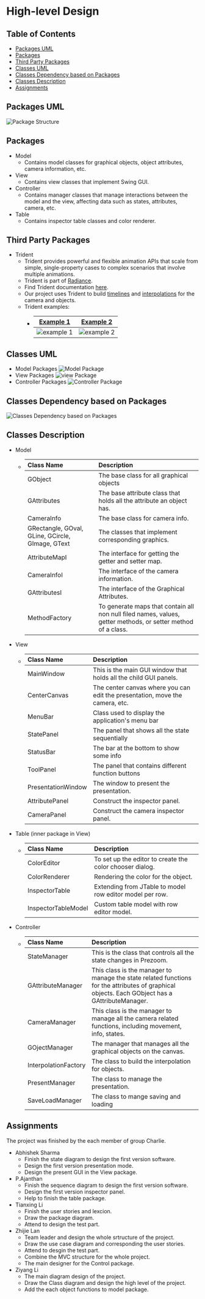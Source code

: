 # High-level Design

## Table of Contents
  - [Packages UML](#packages-uml)
  - [Packages](#packages)
  - [Third Party Packages](#third-party-packages)
  - [Classes UML](#classes-uml)
  - [Classes Dependency based on Packages](#classes-dependency-based-on-packages)
  - [Classes Description](#classes-description)
  - [Assignments](#assign)

## Packages UML
![Package Structure](res/Package_structure.png)

## Packages
+ Model
    - Contains model classes for graphical objects, object attributes, camera information, etc.
+ View
    - Contains view classes that implement Swing GUI. 
+ Controller
    - Contains manager classes that manage interactions between the model and the view, affecting data such as states, attributes, camera, etc.
+ Table
    - Contains inspector table classes and color renderer.

## Third Party Packages
+ Trident
    - Trident provides powerful and flexible animation APIs that scale from simple, single-property cases to complex scenarios that involve multiple animations.
    - Trident is part of [Radiance](https://github.com/kirill-grouchnikov/radiance).
    - Find Trident documentation [here](https://github.com/kirill-grouchnikov/radiance/blob/master/docs/trident/trident.md).
    - Our project uses Trident to build [timelines](https://github.com/kirill-grouchnikov/radiance/blob/master/docs/trident/TimelineLifecycle.md) and [interpolations](https://github.com/kirill-grouchnikov/radiance/blob/master/docs/trident/TimelineInterpolatingFields.md) for the camera and objects.
    - Trident examples:
      - | [Example 1](https://github.com/kirill-grouchnikov/radiance/blob/master/docs/trident/SimpleSwingExample.md) | [Example 2](https://github.com/kirill-grouchnikov/radiance/blob/master/docs/trident/ParallelSwingTimelines.md) |
        | :---------: | :---------: |
        | ![example 1](res/GIF_Trident_example_1.gif) | ![example 2](res/GIF_Trident_example_2.gif) |
          
     


## Classes UML
* Model Packages
![Model Package](res/model_package.png)
* View Packages
![view Package](res/view_package.png)
* Controller Packages
![Controller Package](res/controller_package.png)

## Classes Dependency based on Packages
![Classes Dependency based on Packages](res/package_class_dependency.png)

## Classes Description
+ Model
  + | Class Name | Description |
    | :--------- | :---------- |
    | GObject | The base class for all graphical objects  | 
    | GAttributes | The base attribute class that holds all the attribute an object has. |
    | CameraInfo | The base class for camera info. |
    | GRectangle, GOval, GLine, GCircle, GImage, GText| The classes that implement corresponding graphics. |
    | AttributeMapI | The interface for getting the getter and setter map. |
    | CameraInfoI | The interface of the camera information. |
    | GAttributesI | The interface of the Graphical Attributes. |
    | MethodFactory | To generate maps that contain all non null filed names, values, getter methods, or setter method of a class. |



+ View
  + | Class Name | Description |
    | :--------- | :---------- |
    | MainWindow | This is the main GUI window that holds all the child GUI panels. |
    | CenterCanvas | The center canvas where you can edit the presentation, move the camera, etc. |
    | MenuBar | Class used to display the application's menu bar |
    | StatePanel | The panel that shows all the state sequentially |
    | StatusBar | The bar at the bottom to show some info |
    | ToolPanel | The panel that contains different function buttons |
    | PresentationWindow | The window to present the presentation. |
    | AttributePanel | Construct the inspector panel. |
    | CameraPanel | Construct the camera inspector panel. |

+ Table (inner package in View)
  + | Class Name | Description |
    | :--------- | :---------- |
    | ColorEditor | To set up the editor to create the color chooser dialog. |
    | ColorRenderer | Rendering the color for the object. |
    | InspectorTable | Extending from JTable to model row editor model per row. |
    | InspectorTableModel | Custom table model with row editor model. |

+ Controller
  + | Class Name | Description |
    | :--------- | :---------- |
    | StateManager | This is the class that controls all the state changes in Prezoom. |
    | GAttributeManager | This class is the manager to manage the state related functions for the attributes of graphical objects. Each GObject has a GAttributeManager. |
    | CameraManager | This class is the manager to manage all the camera related functions, including movement, info, states. |
    | GOjectManager | The manager that manages all the graphical objects on the canvas. |
    | InterpolationFactory | The class to build the interpolation for objects. |
    | PresentManager | The class to manage the presentation. |
    | SaveLoadManager | The class to mange saving and loading |


## Assignments

The project was finished by the each member of group Charlie.

+ Abhishek Sharma
  + Finish the state diagram to design the first version software.
  + Design the first version presentation mode.
  + Design the present GUI in the View package.
+ P.Ajanthan
  + Finish the sequence diagram to design the first version software.
  + Design the first version inspector panel.
  + Help to finish the table package.
+ Tianxing Li
  + Finish the user stories and lexcion.
  + Draw the package diagram.
  + Attend to design the test part.
+ Zhijie Lan
  + Team leader and design the whole srtructure of the project.
  + Draw the use case diagram and corresponding the user stories.
  + Attend to desgin the test part.
  + Combine the MVC structure for the whole project.
  + The main designer for the Control package.
+ Ziyang Li
  + The main diagram design of the project.
  + Draw the Class diagram and design the high level of the project.
  + Add the each object functions to model package.

